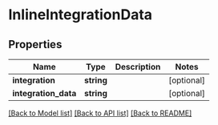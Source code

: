 # InlineIntegrationData

## Properties
Name | Type | Description | Notes
------------ | ------------- | ------------- | -------------
**integration** | **string** |  | [optional] 
**integration_data** | **string** |  | [optional] 

[[Back to Model list]](../README.md#documentation-for-models) [[Back to API list]](../README.md#documentation-for-api-endpoints) [[Back to README]](../README.md)


